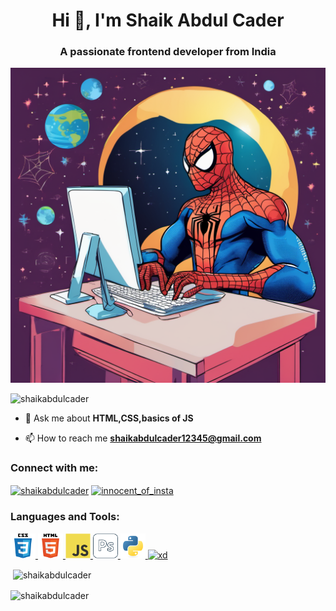 <h1 align="center">Hi 👋, I'm Shaik Abdul Cader</h1>
<h3 align="center">A passionate frontend developer from India</h3>
<img src="https://github.com/shaikabdulcader/shaikabdulcader/blob/main/Profile/pixlr-image-generator-1bced391-489b-4158-be88-833f14fd5fb9.png">

<p align="left"> <img src="https://komarev.com/ghpvc/?username=shaikabdulcader&label=Profile%20views&color=0e75b6&style=flat" alt="shaikabdulcader" /> </p>

- 💬 Ask me about **HTML,CSS,basics of JS**

- 📫 How to reach me **shaikabdulcader12345@gmail.com**

<h3 align="left">Connect with me:</h3>
<p align="left">
<a href="https://linkedin.com/in/shaikabdulcader" target="blank"><img align="center" src="https://raw.githubusercontent.com/rahuldkjain/github-profile-readme-generator/master/src/images/icons/Social/linked-in-alt.svg" alt="shaikabdulcader" height="30" width="40" /></a>
<a href="https://instagram.com/innocent_of_insta" target="blank"><img align="center" src="https://raw.githubusercontent.com/rahuldkjain/github-profile-readme-generator/master/src/images/icons/Social/instagram.svg" alt="innocent_of_insta" height="30" width="40" /></a>
</p>

<h3 align="left">Languages and Tools:</h3>
<p align="left"> <a href="https://www.w3schools.com/css/" target="_blank" rel="noreferrer"> <img src="https://raw.githubusercontent.com/devicons/devicon/master/icons/css3/css3-original-wordmark.svg" alt="css3" width="40" height="40"/> </a> <a href="https://www.w3.org/html/" target="_blank" rel="noreferrer"> <img src="https://raw.githubusercontent.com/devicons/devicon/master/icons/html5/html5-original-wordmark.svg" alt="html5" width="40" height="40"/> </a> <a href="https://developer.mozilla.org/en-US/docs/Web/JavaScript" target="_blank" rel="noreferrer"> <img src="https://raw.githubusercontent.com/devicons/devicon/master/icons/javascript/javascript-original.svg" alt="javascript" width="40" height="40"/> </a> <a href="https://www.photoshop.com/en" target="_blank" rel="noreferrer"> <img src="https://raw.githubusercontent.com/devicons/devicon/master/icons/photoshop/photoshop-line.svg" alt="photoshop" width="40" height="40"/> </a> <a href="https://www.python.org" target="_blank" rel="noreferrer"> <img src="https://raw.githubusercontent.com/devicons/devicon/master/icons/python/python-original.svg" alt="python" width="40" height="40"/> </a> <a href="https://www.adobe.com/products/xd.html" target="_blank" rel="noreferrer"> <img src="https://cdn.worldvectorlogo.com/logos/adobe-xd.svg" alt="xd" width="40" height="40"/> </a> </p>

<p>&nbsp;<img align="center" src="https://github-readme-stats.vercel.app/api?username=shaikabdulcader&show_icons=true&locale=en" alt="shaikabdulcader" /></p>

<p><img align="center" src="https://github-readme-streak-stats.herokuapp.com/?user=shaikabdulcader&" alt="shaikabdulcader" /></p>
